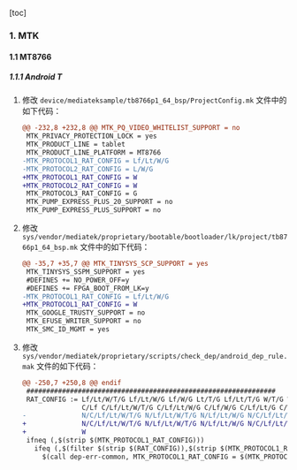 [toc]

### 1. MTK

#### 1.1 MT8766

##### 1.1.1 Android T

1. 修改 `device/mediateksample/tb8766p1_64_bsp/ProjectConfig.mk` 文件中的如下代码：

   ```diff
   @@ -232,8 +232,8 @@ MTK_PQ_VIDEO_WHITELIST_SUPPORT = no
    MTK_PRIVACY_PROTECTION_LOCK = yes
    MTK_PRODUCT_LINE = tablet
    MTK_PRODUCT_LINE_PLATFORM = MT8766
   -MTK_PROTOCOL1_RAT_CONFIG = Lf/Lt/W/G
   -MTK_PROTOCOL2_RAT_CONFIG = L/W/G
   +MTK_PROTOCOL1_RAT_CONFIG = W
   +MTK_PROTOCOL2_RAT_CONFIG = W
    MTK_PROTOCOL3_RAT_CONFIG = G
    MTK_PUMP_EXPRESS_PLUS_20_SUPPORT = no
    MTK_PUMP_EXPRESS_PLUS_SUPPORT = no
   ```

2. 修改 `sys/vendor/mediatek/proprietary/bootable/bootloader/lk/project/tb8766p1_64_bsp.mk` 文件中的如下代码：

   ```diff
   @@ -35,7 +35,7 @@ MTK_TINYSYS_SCP_SUPPORT = yes
    MTK_TINYSYS_SSPM_SUPPORT = yes
    #DEFINES += NO_POWER_OFF=y
    #DEFINES += FPGA_BOOT_FROM_LK=y
   -MTK_PROTOCOL1_RAT_CONFIG = Lf/Lt/W/G
   +MTK_PROTOCOL1_RAT_CONFIG = W
    MTK_GOOGLE_TRUSTY_SUPPORT = no
    MTK_EFUSE_WRITER_SUPPORT = no
    MTK_SMC_ID_MGMT = yes
   ```

3. 修改 `sys/vendor/mediatek/proprietary/scripts/check_dep/android_dep_rule.mak` 文件的如下代码：

   ```diff
   @@ -250,7 +250,8 @@ endif
    ###############################################################
    RAT_CONFIG := Lf/Lt/W/T/G Lf/Lt/W/G Lf/W/G Lt/T/G Lf/Lt/T/G W/T/G W/G T/G G \
                  C/Lf C/Lf/Lt/W/T/G C/Lf/Lt/W/G C/Lf/W/G C/Lf/Lt/G C/W/G Lf Lf/Lt no \
   -              N/C/Lf/Lt/W/T/G N/Lf/Lt/W/T/G N/Lf/Lt/W/G N/C/Lf/Lt/W/G N/C/Lt/T/G N/Lf/Lt
   +              N/C/Lf/Lt/W/T/G N/Lf/Lt/W/T/G N/Lf/Lt/W/G N/C/Lf/Lt/W/G N/C/Lt/T/G N/Lf/Lt \
   +              W
    ifneq (,$(strip $(MTK_PROTOCOL1_RAT_CONFIG)))
      ifeq (,$(filter $(strip $(RAT_CONFIG)),$(strip $(MTK_PROTOCOL1_RAT_CONFIG))))
        $(call dep-err-common, MTK_PROTOCOL1_RAT_CONFIG = $(MTK_PROTOCOL1_RAT_CONFIG) is invalid, \
   ```

   

